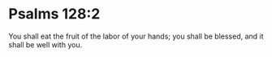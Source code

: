 # Psalms 128:2

You shall eat the fruit of the labor of your hands; you shall be blessed, and it shall be well with you.
